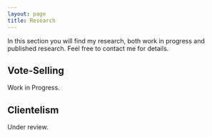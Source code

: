```yaml
---
layout: page
title: Research
---
```


In this section you will find my research, both work in progress and published research. Feel free to contact me for details.

## Vote-Selling

<p class="message">
  Work in Progress.
</p>

## Clientelism

<p class="message">
  Under review.
</p>
